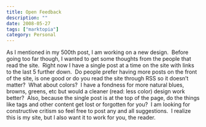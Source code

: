 ```yaml
---
title: Open Feedback
description: ""
date: 2008-05-27
tags: ["marktopia"]
category: Personal
---
```



<p>As I mentioned in my 500th post, I am working on a new design.&nbsp; Before going too far though, I wanted to get some thoughts from the people that read the site.&nbsp; Right now I have a single post at a time on the site with links to the last 5 further down.&nbsp; Do people prefer having more posts on the front of the site, is one good or do you read the site through RSS so it doesn’t matter?&nbsp; What about colors?&nbsp; I have a fondness for more natural blues, browns, greens, etc but would a cleaner (read: less color) design work better?&nbsp; Also, because the single post is at the top of the page, do the things like tags and other content get lost or forgotten for you?&nbsp; I am looking for constructive critism so feel free to post any and all suggestions.&nbsp; I realize this is my site, but I also want it to work for you, the reader.</p>
